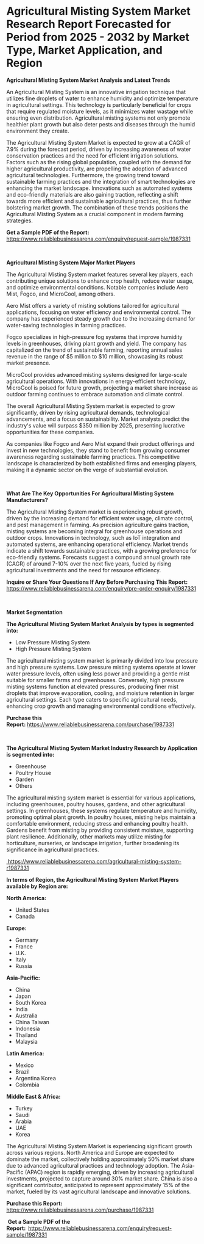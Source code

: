 <p><h1>Agricultural Misting System Market Research Report Forecasted for Period from 2025 -  2032 by Market Type, Market Application, and Region</h1></p><p><strong>Agricultural Misting System Market Analysis and Latest Trends</strong></p>
<p><p>An Agricultural Misting System is an innovative irrigation technique that utilizes fine droplets of water to enhance humidity and optimize temperature in agricultural settings. This technology is particularly beneficial for crops that require regulated moisture levels, as it minimizes water wastage while ensuring even distribution. Agricultural misting systems not only promote healthier plant growth but also deter pests and diseases through the humid environment they create. </p><p>The Agricultural Misting System Market is expected to grow at a CAGR of 7.9% during the forecast period, driven by increasing awareness of water conservation practices and the need for efficient irrigation solutions. Factors such as the rising global population, coupled with the demand for higher agricultural productivity, are propelling the adoption of advanced agricultural technologies. Furthermore, the growing trend toward sustainable farming practices and the integration of smart technologies are enhancing the market landscape. Innovations such as automated systems and eco-friendly materials are also gaining traction, reflecting a shift towards more efficient and sustainable agricultural practices, thus further bolstering market growth. The combination of these trends positions the Agricultural Misting System as a crucial component in modern farming strategies.</p></p>
<p><strong>Get a Sample PDF of the Report:&nbsp;</strong> <a href="https://www.reliablebusinessarena.com/enquiry/request-sample/1987331?utm_campaign=3215&utm_medium=2&utm_source=Github&utm_content=ia&utm_term=12042025&utm_id=agricultural-misting-system">https://www.reliablebusinessarena.com/enquiry/request-sample/1987331</a></p>
<p>&nbsp;</p>
<p><strong>Agricultural Misting System Major Market Players</strong></p>
<p><p>The Agricultural Misting System market features several key players, each contributing unique solutions to enhance crop health, reduce water usage, and optimize environmental conditions. Notable companies include Aero Mist, Fogco, and MicroCool, among others.</p><p>Aero Mist offers a variety of misting solutions tailored for agricultural applications, focusing on water efficiency and environmental control. The company has experienced steady growth due to the increasing demand for water-saving technologies in farming practices.</p><p>Fogco specializes in high-pressure fog systems that improve humidity levels in greenhouses, driving plant growth and yield. The company has capitalized on the trend of sustainable farming, reporting annual sales revenue in the range of $5 million to $10 million, showcasing its robust market presence.</p><p>MicroCool provides advanced misting systems designed for large-scale agricultural operations. With innovations in energy-efficient technology, MicroCool is poised for future growth, projecting a market share increase as outdoor farming continues to embrace automation and climate control.</p><p>The overall Agricultural Misting System market is expected to grow significantly, driven by rising agricultural demands, technological advancements, and a focus on sustainability. Market analysts predict the industry's value will surpass $350 million by 2025, presenting lucrative opportunities for these companies.</p><p>As companies like Fogco and Aero Mist expand their product offerings and invest in new technologies, they stand to benefit from growing consumer awareness regarding sustainable farming practices. This competitive landscape is characterized by both established firms and emerging players, making it a dynamic sector on the verge of substantial evolution.</p></p>
<p>&nbsp;</p>
<p><strong>What Are The Key Opportunities For Agricultural Misting System Manufacturers?</strong></p>
<p><p>The Agricultural Misting System market is experiencing robust growth, driven by the increasing demand for efficient water usage, climate control, and pest management in farming. As precision agriculture gains traction, misting systems are becoming integral for greenhouse operations and outdoor crops. Innovations in technology, such as IoT integration and automated systems, are enhancing operational efficiency. Market trends indicate a shift towards sustainable practices, with a growing preference for eco-friendly systems. Forecasts suggest a compound annual growth rate (CAGR) of around 7-10% over the next five years, fueled by rising agricultural investments and the need for resource efficiency.</p></p>
<p><strong>Inquire or Share Your Questions If Any Before Purchasing This Report:</strong> <a href="https://www.reliablebusinessarena.com/enquiry/pre-order-enquiry/1987331?utm_campaign=3215&utm_medium=2&utm_source=Github&utm_content=ia&utm_term=12042025&utm_id=agricultural-misting-system">https://www.reliablebusinessarena.com/enquiry/pre-order-enquiry/1987331</a></p>
<p>&nbsp;</p>
<p><strong>Market Segmentation</strong></p>
<p><strong>The Agricultural Misting System Market Analysis by types is segmented into:</strong></p>
<p><ul><li>Low Pressure Misting System</li><li>High Pressure Misting System</li></ul></p>
<p><p>The agricultural misting system market is primarily divided into low pressure and high pressure systems. Low pressure misting systems operate at lower water pressure levels, often using less power and providing a gentle mist suitable for smaller farms and greenhouses. Conversely, high pressure misting systems function at elevated pressures, producing finer mist droplets that improve evaporation, cooling, and moisture retention in larger agricultural settings. Each type caters to specific agricultural needs, enhancing crop growth and managing environmental conditions effectively.</p></p>
<p><strong>Purchase this Report:&nbsp;</strong><a href="https://www.reliablebusinessarena.com/purchase/1987331?utm_campaign=3215&utm_medium=2&utm_source=Github&utm_content=ia&utm_term=12042025&utm_id=agricultural-misting-system">https://www.reliablebusinessarena.com/purchase/1987331</a></p>
<p>&nbsp;</p>
<p><strong>The Agricultural Misting System Market Industry Research by Application is segmented into:</strong></p>
<p><ul><li>Greenhouse</li><li>Poultry House</li><li>Garden</li><li>Others</li></ul></p>
<p><p>The agricultural misting system market is essential for various applications, including greenhouses, poultry houses, gardens, and other agricultural settings. In greenhouses, these systems regulate temperature and humidity, promoting optimal plant growth. In poultry houses, misting helps maintain a comfortable environment, reducing stress and enhancing poultry health. Gardens benefit from misting by providing consistent moisture, supporting plant resilience. Additionally, other markets may utilize misting for horticulture, nurseries, or landscape irrigation, further broadening its significance in agricultural practices.</p></p>
<p><a href="https://www.reliablebusinessarena.com/agricultural-misting-system-r1987331?utm_campaign=3215&utm_medium=2&utm_source=Github&utm_content=ia&utm_term=12042025&utm_id=agricultural-misting-system">&nbsp;https://www.reliablebusinessarena.com/agricultural-misting-system-r1987331</a></p>
<p><strong>In terms of Region, the Agricultural Misting System Market Players available by Region are:</strong></p>
<p>
    <p> <strong> North America: </strong>
        <ul>
            <li>United States</li>
            <li>Canada</li>
        </ul>
        </p> 
    <p> <strong> Europe: </strong>
        <ul>
            <li>Germany</li>
            <li>France</li>
            <li>U.K.</li>
            <li>Italy</li>
            <li>Russia</li>
        </ul>
        </p> 
    <p> <strong> Asia-Pacific: </strong>
        <ul>
            <li>China</li>
            <li>Japan</li>
            <li>South Korea</li>
            <li>India</li>
            <li>Australia</li>
            <li>China Taiwan</li>
            <li>Indonesia</li>
            <li>Thailand</li>
            <li>Malaysia</li>
        </ul>
        </p> 
    <p> <strong> Latin America: </strong>
        <ul>
            <li>Mexico</li>
            <li>Brazil</li>
            <li>Argentina Korea</li>
            <li>Colombia</li>
        </ul>
        </p> 
    <p> <strong> Middle East & Africa: </strong>
        <ul>
            <li>Turkey</li>
            <li>Saudi</li>
            <li>Arabia</li>
            <li>UAE</li>
            <li>Korea</li>
        </ul>
    </p>
    </p>
<p><p>The Agricultural Misting System Market is experiencing significant growth across various regions. North America and Europe are expected to dominate the market, collectively holding approximately 50% market share due to advanced agricultural practices and technology adoption. The Asia-Pacific (APAC) region is rapidly emerging, driven by increasing agricultural investments, projected to capture around 30% market share. China is also a significant contributor, anticipated to represent approximately 15% of the market, fueled by its vast agricultural landscape and innovative solutions.</p></p>
<p><strong>Purchase this Report: </strong><a href="https://www.reliablebusinessarena.com/purchase/1987331?utm_campaign=3215&utm_medium=2&utm_source=Github&utm_content=ia&utm_term=12042025&utm_id=agricultural-misting-system">https://www.reliablebusinessarena.com/purchase/1987331</a></p>
<p>&nbsp;<strong>Get a Sample PDF of the Report:&nbsp;&nbsp;</strong><a href="https://www.reliablebusinessarena.com/enquiry/request-sample/1987331?utm_campaign=3215&utm_medium=2&utm_source=Github&utm_content=ia&utm_term=12042025&utm_id=agricultural-misting-system">https://www.reliablebusinessarena.com/enquiry/request-sample/1987331</a></p>
<p><strong></strong></p>
<p><p></p><p></p><p></p></p>